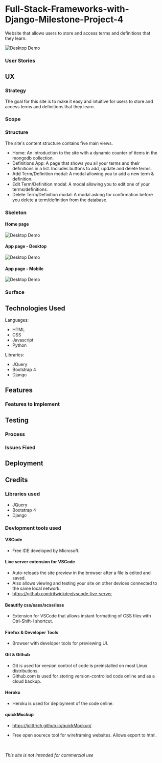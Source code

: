 # Full-Stack-Frameworks-with-Django-Milestone-Project-4
Website that allows users to store and access terms and definitions that they learn.

![Desktop Demo](/assets/readme-main.png "Desktop Demo")


### User Stories

#### 


## UX

### Strategy

The goal for this site is to make it easy and intuitive for users to store and access terms and definitions that they learn.


### Scope


### Structure

The site's content structure contains five main views.

- Home: An introduction to the site with a dynamic counter of items in the mongodb collection.
- Definitions App: A page that shows you all your terms and their definitions in a list. Includes buttons to add, update and delete terms.
- Add Term/Definition modal: A modal allowing you to add a new term & definition.
- Edit Term/Definition modal: A modal allowing you to edit one of your terms/definitions.
- Delete Term/Definition modal: A modal asking for confirmation before you delete a term/definition from the database.




### Skeleton

#### Home page
![Desktop Demo](/assets/wireframes/1.png "Desktop Demo")

#### App page - Desktop
![Desktop Demo](/assets/wireframes/2.png "Desktop Demo")

#### App page - Mobile
![Desktop Demo](/assets/wireframes/2-mobile.png "Desktop Demo")





### Surface



## Technologies Used

Languages:
- HTML
- CSS
- Javascript
- Python

Libraries:
- JQuery
- Bootstrap 4
- Django



## Features



### Features to Implement




## Testing

### Process




### Issues Fixed




## Deployment




## Credits

### Libraries used

- JQuery
- Bootstrap 4
- Django

### Devlopment tools used

#### VSCode

- Free IDE developed by Microsoft.

#### Live server extension for VSCode 
- Auto-reloads the site preview in the browser after a file is edited and saved. 
- Also allows viewing and testing your site on other devices connected to the same local network.
- https://github.com/ritwickdey/vscode-live-server

#### Beautify css/sass/scss/less
- Extension for VSCode that allows instant formatting of CSS files with Ctrl-Shift-I shortcut.

#### Firefox & Developer Tools
- Browser with developer tools for previewing UI.

#### Git & Github
- Git is used for version control of code is preinstalled on most Linux distributions. 
- Github.com is used for storing version-controlled code online and as a cloud backup.

#### Heroku
- Heroku is used for deployment of the code online.

#### quickMockup
- https://jdittrich.github.io/quickMockup/

- Free open sourece tool for wireframing websites. Allows export to html.




<br><br>
*This site is not intended for commercial use*
